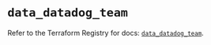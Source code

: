 # `data_datadog_team`

Refer to the Terraform Registry for docs: [`data_datadog_team`](https://registry.terraform.io/providers/datadog/datadog/3.59.0/docs/data-sources/team).
